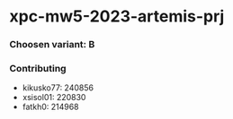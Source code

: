 # xpc-mw5-2023-artemis-prj

### Choosen variant: B

### Contributing
- kikusko77: 240856
- xsisol01: 220830
- fatkh0: 214968
